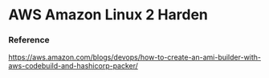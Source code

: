 # AWS Amazon Linux 2 Harden







### Reference 
https://aws.amazon.com/blogs/devops/how-to-create-an-ami-builder-with-aws-codebuild-and-hashicorp-packer/